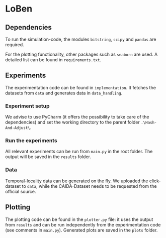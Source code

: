 # LoBen

## Dependencies

To run the simulation-code, the modules ```bitstring```, ```scipy``` and ```pandas``` are required.

For the plotting functionality, other packages such as ```seaborn``` are used. A detailed list can be found in ```requirements.txt```. 

## Experiments

The experimentation code can be found in ```implementation```. 
It fetches the datasets from ```data``` and generates data in ```data_handling```.

### Experiment setup

We advise to use PyCharm (it offers the possibility to take care of the dependencies) and set the working directory to the parent folder ``` .\Hash-And-Adjust\ ```.

### Run the experiments

All relevant experiments can be run from ```main.py``` in the root folder. The output will be saved in the ```results``` folder.

### Data

Temporal-locality data can be generated on the fly. We uploaded the click-dataset to ```data```, 
while the CAIDA-Dataset needs to be requested from the official source.

## Plotting

The plotting code can be found in the ```plotter.py``` file: 
it uses the output from ```results``` and can be run independently from the experimentation code (see comments in ```main.py```).
Generated plots are saved in the ```plots``` folder.
